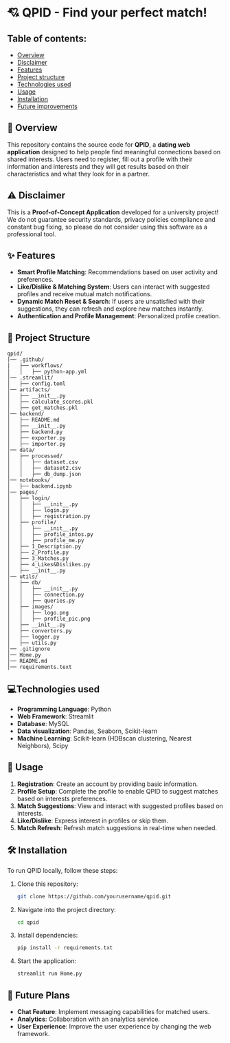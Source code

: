 # 💘 QPID - Find your perfect match! 

## Table of contents: 
- [Overview](#overview)
- [Disclaimer](#disclaimer) 
- [Features](#features) 
- [Project structure](#structure)
- [Technologies used](#technologies) 
- [Usage](#usage)
- [Installation](#installation)
- [Future improvements](#future)

 <a id="overview"></a>
 ## 📌 Overview 
This repository contains the source code for **QPID**, a **dating web application** designed to help people find meaningful connections based on shared interests. 
Users need to register, fill out a profile with their information and interests and they will get results based on their characteristics and what they look for in a partner. 

<a id="disclaimer"></a>
## ⚠️ Disclaimer 
This is a **Proof-of-Concept Application** developed for a university project! 
We do not guarantee security standards, privacy policies compliance and constant bug fixing, so please do not consider using this software as a professional tool.

<a id="features"></a>
## ✨ Features
- **Smart Profile Matching**: Recommendations based on user activity and preferences.
- **Like/Dislike & Matching System**: Users can interact with suggested profiles and receive mutual match notifications.
- **Dynamic Match Reset & Search**: If users are unsatisfied with their suggestions, they can refresh and explore new matches instantly.
- **Authentication and Profile Management**: Personalized profile creation.

<a id="structure"></a>

## 📂 Project Structure  

```plaintext
qpid/
│── .github/
|   ├── workflows/
│   │   ├── python-app.yml
│── .streamlit/              
│   ├── config.toml
│── artifacts/              
│   ├── __init__.py
│   ├── calculate_scores.pkl 
│   ├── get_matches.pkl
│── backend/              
│   ├── README.md
│   ├── __init__.py
│   ├── backend.py
│   ├── exporter.py
│   ├── importer.py
│── data/            
│   ├── processed/
│   │   ├── dataset.csv
│   │   ├── dataset2.csv
│   │   ├── db_dump.json
│── notebooks/            
│   ├── backend.ipynb
│── pages/            
│   ├── login/
│   │   ├── __init__.py
│   │   ├── login.py
│   │   ├── registration.py
│   ├── profile/
│   │   ├── __init__.py
│   │   ├── profile_intos.py
│   │   ├── profile_me.py
│   ├── 1_Description.py
│   ├── 2_Profile.py
│   ├── 3_Matches.py
│   ├── 4_Likes&Dislikes.py
│   ├── __init__.py
│── utils/            
│   ├── db/
│   │   ├── __init__.py
│   │   ├── connection.py
│   │   ├── queries.py
│   ├── images/
│   │   ├── logo.png
│   │   ├── profile_pic.png
│   ├── __init__.py
│   ├── converters.py
│   ├── logger.py
│   ├── utils.py
│── .gitignore
│── Home.py
│── README.md
│── requirements.text
``` 

<a id="technologies"></a>
## 💻Technologies used 

- **Programming Language**: Python 
- **Web Framework**: Streamlit
- **Database**: MySQL
- **Data visualization**: Pandas, Seaborn, Scikit-learn
- **Machine Learning**: Scikit-learn (HDBscan clustering, Nearest Neighbors), Scipy

<a id="usage"></a>
## 🔧 Usage 

1. **Registration**: Create an account by providing basic information. 
2. **Profile Setup**: Complete the profile to enable QPID to suggest matches based on interests preferences. 
3. **Match Suggestions**: View and interact with suggested profiles based on interests. 
4. **Like/Dislike**: Express interest in profiles or skip them. 
5. **Match Refresh**: Refresh match suggestions in real-time when needed.

<a id="installation"></a>
## 🛠️ Installation 

To run QPID locally, follow these steps:

1. Clone this repository:
   ```bash
   git clone https://github.com/yourusername/qpid.git
   ```
2. Navigate into the project directory:
   ```bash
   cd qpid
   ```
3. Install dependencies:
   ```bash
   pip install -r requirements.txt
   ```
4. Start the application:
   ```bash
   streamlit run Home.py
   ```

<a id="future"></a>
## 🚀 Future Plans

- **Chat Feature**: Implement messaging capabilities for matched users. 
- **Analytics**: Collaboration with an analytics service. 
- **User Experience**: Improve the user experience by changing the web framework. 
